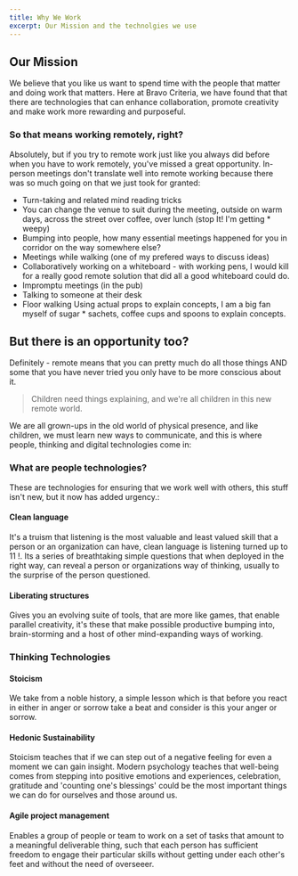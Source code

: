 ```yaml
---
title: Why We Work
excerpt: Our Mission and the technolgies we use
---
```


## Our Mission
We believe that you like us want to spend time with the people that matter and doing work that matters. Here at Bravo Criteria, we have found that that there are technologies that can enhance collaboration, promote creativity and make work more rewarding and purposeful.

### So that means working remotely, right?

Absolutely, but if you try to remote work just like you always did before when you have to work remotely, you've missed a great opportunity. In-person meetings don't translate well into remote working because there was so much going on that we just took for granted:
* Turn-taking and related mind reading tricks
* You can change the venue to suit during the meeting, outside on warm days, across the street over coffee, over lunch (stop It! I'm getting * weepy) 
* Bumping into people, how many essential meetings happened for you in corridor on the way somewhere else?
* Meetings while walking (one of my prefered ways to discuss ideas)
* Collaboratively working on a whiteboard - with working pens, I would kill for a really good remote solution that did all a good whiteboard could do.
* Impromptu meetings (in the pub)
* Talking to someone at their desk 
* Floor walking 
Using actual props to explain concepts, I am a big fan myself of sugar * sachets, coffee cups and spoons to explain concepts.

## But there is an opportunity too?

Definitely - remote means that you can pretty much do all those things AND some that you have never tried you only have to be more conscious about it. 

> Children need things explaining, and we're all children in this new remote world.

We are all grown-ups in the old world of physical presence, and like children, we must learn new ways to communicate, and this is where people, thinking and digital technologies come in:

### What are people technologies?
These are technologies for ensuring that we work well with others, this stuff isn't new, but it now has added urgency.:


#### Clean language 
It's a truism that listening is the most valuable and least valued skill that a person or an organization can have, clean language is listening turned up to 11 !. Its a series of breathtaking simple questions that when deployed in the right way, can reveal a person or organizations way of thinking, usually to the surprise of the person questioned. 

#### Liberating structures 
Gives you an evolving suite of tools, that are more like games, that enable parallel creativity, it's these that make possible productive bumping into, brain-storming and a host of other mind-expanding ways of working.


### Thinking Technologies

#### Stoicism
We take from a noble history, a simple lesson which is that before you react in either in anger or sorrow take a beat and consider is this your anger or sorrow. 

#### Hedonic Sustainability 
Stoicism teaches that if we can step out of a negative feeling for even a moment we can gain insight. Modern psychology teaches that well-being comes from stepping into positive emotions and experiences, celebration, gratitude and 'counting one's blessings' could be the most important things we can do for ourselves and those around us.

#### Agile project management 
Enables a group of people or team to work on a set of tasks that amount to a meaningful deliverable thing, such that each person has sufficient freedom to engage their particular skills without getting under each other's feet and without the need of overseeer.




